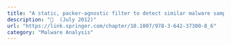 ```yaml
---
title: "A static, packer-agnostic filter to detect similar malware samples"
description: "📓  (July 2012)"
url: "https://link.springer.com/chapter/10.1007/978-3-642-37300-8_6"
category: "Malware Analysis"
---
```

